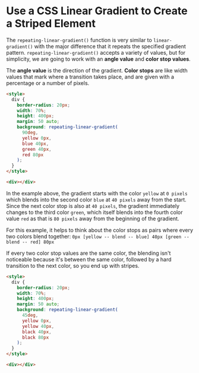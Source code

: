 # Use a CSS Linear Gradient to Create a Striped Element

The `repeating-linear-gradient()` function is very similar to `linear-gradient()` with the major difference that it repeats the specified gradient pattern.
`repeating-linear-gradient()` accepts a variety of values, but for simplicity, we are going to work with an **angle value** and **color stop values**.

The **angle value** is the direction of the gradient. **Color stops** are like width values that mark where a transition takes place, and are given with a percentage or a number of pixels.

```html
<style>
  div {
    border-radius: 20px;
    width: 70%;
    height: 400px;
    margin: 50 auto;
    background: repeating-linear-gradient(
      90deg,
      yellow 0px,
      blue 40px,
      green 40px,
      red 80px
    );
  }
</style>

<div></div>
```

In the example above, the gradient starts with the color `yellow` at `0 pixels` which blends into the second color `blue` at `40 pixels` away from the start.
Since the next color stop is also at `40 pixels`, the gradient immediately changes to the third color `green`, which itself blends into the fourth color value `red` as that is `80 pixels` away from the beginning of the gradient.

For this example, it helps to think about the color stops as pairs where every two colors blend together:
`0px [yellow -- blend -- blue] 40px [green -- blend -- red] 80px`

If every two color stop values are the same color, the blending isn't noticeable because it's between the same color, followed by a hard transition to the next color, so you end up with stripes.

```html
<style>
  div {
    border-radius: 20px;
    width: 70%;
    height: 400px;
    margin: 50 auto;
    background: repeating-linear-gradient(
      45deg,
      yellow 0px,
      yellow 40px,
      black 40px,
      black 80px
    );
  }
</style>

<div></div>
```
